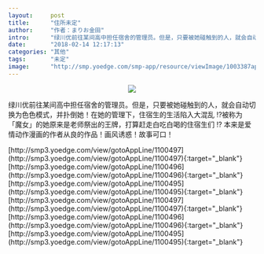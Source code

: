 ```yaml
---
layout:     post
title:      "住所未定"
author:     "作者：まりお金田"
intro:      "绿川优前往某间高中担任宿舍的管理员。但是，只要被她碰触到的人，就会自动切换为色色模式，并扑倒她！在她的管理下，住宿生的生活陷入大混乱 !?被称为「魔女」的她原来是老师祭出的王牌，打算赶走白吃白喝的住宿生们 !? 本来是爱情动作漫画的作者从良的作品！画风诱惑！故事可口！"
date:       "2018-02-14 12:17:13"
categories: "其他"
tags:       "未定"
image:      "http://smp.yoedge.com/smp-app/resource/viewImage/1003387appline.png"
---
```

<div style="text-align: center">
<p><img src="http://smp.yoedge.com/smp-app/resource/viewImage/1003387appline.png"/></p>
</div>
<p class="post-meta">
<span>绿川优前往某间高中担任宿舍的管理员。但是，只要被她碰触到的人，就会自动切换为色色模式，并扑倒她！在她的管理下，住宿生的生活陷入大混乱 !?被称为「魔女」的她原来是老师祭出的王牌，打算赶走白吃白喝的住宿生们 !? 本来是爱情动作漫画的作者从良的作品！画风诱惑！故事可口！</span>
</p>
[http://smp3.yoedge.com/view/gotoAppLine/1100497](http://smp3.yoedge.com/view/gotoAppLine/1100497){:target="_blank"}
[http://smp3.yoedge.com/view/gotoAppLine/1100496](http://smp3.yoedge.com/view/gotoAppLine/1100496){:target="_blank"}
[http://smp3.yoedge.com/view/gotoAppLine/1100495](http://smp3.yoedge.com/view/gotoAppLine/1100495){:target="_blank"}
[http://smp3.yoedge.com/view/gotoAppLine/1100497](http://smp3.yoedge.com/view/gotoAppLine/1100497){:target="_blank"}
[http://smp3.yoedge.com/view/gotoAppLine/1100496](http://smp3.yoedge.com/view/gotoAppLine/1100496){:target="_blank"}
[http://smp3.yoedge.com/view/gotoAppLine/1100495](http://smp3.yoedge.com/view/gotoAppLine/1100495){:target="_blank"}


